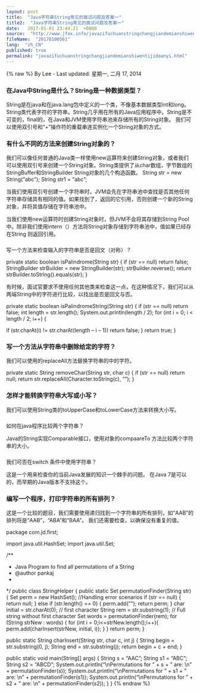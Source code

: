 ```yaml
---
layout: post
title:  "Java字符串String常见的面试问题及答案一"
title2:  "Java字符串String常见的面试问题及答案一"
date:   2017-01-01 23:44:21  +0800
source:  "http://www.jfox.info/javazifuchuanstringchangjiandemianshiwentijidaanyi.html"
fileName:  "20170100561"
lang:  "zh_CN"
published: true
permalink: "javazifuchuanstringchangjiandemianshiwentijidaanyi.html"
---
```

{% raw %}
By Lee - Last updated: 星期一, 二月 17, 2014

### 在Java中String是什么？String是一种数据类型？

String是在java和在java.lang包中定义的一个类，不像基本数据类型int和long。 String类代表字符的字符串。String几乎用在所有的Java应用程序中。String是不可变的，final的，在Java和JVM使用字符串池来存储所有的String对象。 我们可以使用双引号和“+”操作符的重载串连实例化一个String对象的方式。

### 有什么不同的方法来创建String对象的？

我们可以像任何普通的Java类一样使用new运算符来创建String对象，或者我们可以使用双引号来创建一个String对象。String类提供了从char数组，字节数组的StringBuffer和StringBuilder String对象的几个构造函数。
String str = new String(“abc”);
String str1 = “abc”;

当我们使用双引号创建一个字符串时，JVM会先在字符串池中查找是否其他任何字符串存储具有相同的值。如果找到了，返回的它引用，否则创建一个新的String对象，并将其值存储在字符串池中。

当我们使用new运算符时创建String对象时，但JVM不会将其存储到String Pool中。除非我们使用intern（）方法将String对象存储到字符串池中，值如果已经存在String 则返回引用。

### 
写一个方法来检查输入的字符串是否是回文（对称）？

private static boolean isPalindrome(String str) {
if (str == null)
return false;
StringBuilder strBuilder = new StringBuilder(str);
strBuilder.reverse();
return strBuilder.toString().equals(str);
}

有时候，面试官要求不使用任何其他类来检查这一点，在这种情况下，我们可以从两端String中的字符进行比较，以找出是否是回文与否。

private static boolean isPalindromeString(String str) {
if (str == null)
return false;
int length = str.length();
System.out.println(length / 2);
for (int i = 0; i < length / 2; i++) {

if (str.charAt(i) != str.charAt(length – i – 1))
return false;
}
return true;
}

### 写一个方法从字符串中删除给定的字符？

我们可以使用的replaceAll方法替换字符串的中的字符。

private static String removeChar(String str, char c) {
if (str == null)
return null;
return str.replaceAll(Character.toString(c), “”);
}

### 怎样才能转换字符串大写或小写？

我们可以使用String类的toUpperCase和toLowerCase方法来转换大小写。

### 
如何在java程序比较两个字符串？

Java的String实现Comparable接口，使用对象的compaareTo 方法比较两个字符串的大小。

### 
我们可否在switch 条件中使用字符串？

这是一个用来检查你的当前Java发展的知识一个棘手的问题。 在Java 7是可以的，而早期的Java版本不支持这个。

### 编写一个程序，打印字符串的所有排列？

这是一个比较的题目，我们需要使用递归找到一个字符串的所有排列，如“AAB”的排列将是“AAB”，“ABA”和“BAA”。
我们还需要检查，以确保没有重复的值。

package com.jd.first;

import java.util.HashSet;
import java.util.Set;

/**
* Java Program to find all permutations of a String
* @author pankaj
*
*/
public class StringHelper {
public static Set<String> permutationFinder(String str) {
Set<String> perm = new HashSet<String>();
//Handling error scenarios
if (str == null) {
return null;
} else if (str.length() == 0) {
perm.add(“”);
return perm;
}
char initial = str.charAt(0); // first character
String rem = str.substring(1); // Full string without first character
Set<String> words = permutationFinder(rem);
for (String strNew : words) {
for (int i = 0;i<=strNew.length();i++){
perm.add(charInsert(strNew, initial, i));
}
}
return perm;
}

public static String charInsert(String str, char c, int j) {
String begin = str.substring(0, j);
String end = str.substring(j);
return begin + c + end;
}

public static void main(String[] args) {
String s = “AAC”;
String s1 = “ABC”;
String s2 = “ABCD”;
System.out.println(“\nPermutations for ” + s + ” are: \n” + permutationFinder(s));
System.out.println(“\nPermutations for ” + s1 + ” are: \n” + permutationFinder(s1));
System.out.println(“\nPermutations for ” + s2 + ” are: \n” + permutationFinder(s2));
}
}
{% endraw %}